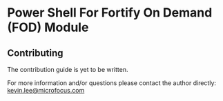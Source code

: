 # Power Shell For Fortify On Demand (FOD) Module

## Contributing

The contribution guide is yet to be written.

For more information and/or questions please contact the author directly: kevin.lee@microfocus.com
